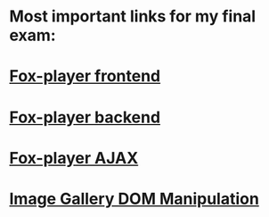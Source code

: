 # Most important links for my final exam:
# [Fox-player frontend](https://github.com/greenfox-academy/zsuzsifulop/blob/master/week-10/day-02/assets/frontend.js)
# [Fox-player backend](https://github.com/greenfox-academy/zsuzsifulop/blob/master/week-10/day-02/server.js)
# [Fox-player AJAX](https://github.com/greenfox-academy/zsuzsifulop/blob/master/week-10/day-02/assets/ajax.js)
# [Image Gallery DOM Manipulation](https://github.com/greenfox-academy/zsuzsifulop/blob/master/week-07/day-04/image_slider.html)
